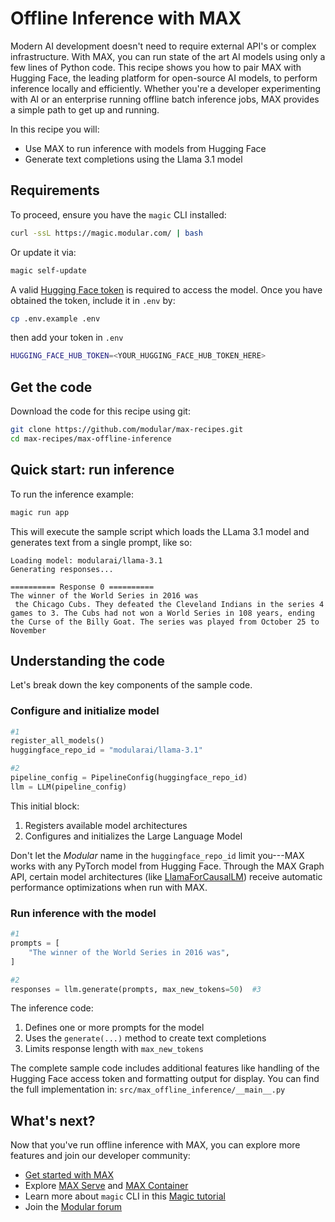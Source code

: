 # Offline Inference with MAX

Modern AI development doesn't need to require external API's or complex infrastructure. With MAX, you can run state of the art AI models using only a few lines of Python code. This recipe shows you how to pair MAX with Hugging Face, the leading platform for open-source AI models, to perform inference locally and efficiently. Whether you're a developer experimenting with AI or an enterprise running offline batch inference jobs, MAX provides a simple path to get up and running.

In this recipe you will:

- Use MAX to run inference with models from Hugging Face
- Generate text completions using the Llama 3.1 model

## Requirements

To proceed, ensure you have the `magic` CLI installed:

```bash
curl -ssL https://magic.modular.com/ | bash
```

Or update it via:

```bash
magic self-update
```

A valid [Hugging Face token](https://huggingface.co/settings/tokens) is required to access the model.
Once you have obtained the token, include it in `.env` by:

```bash
cp .env.example .env
```

then add your token in `.env`

```bash
HUGGING_FACE_HUB_TOKEN=<YOUR_HUGGING_FACE_HUB_TOKEN_HERE>
```

## Get the code

Download the code for this recipe using git:

```bash
git clone https://github.com/modular/max-recipes.git
cd max-recipes/max-offline-inference
```

## Quick start: run inference

To run the inference example:

```bash
magic run app
```

This will execute the sample script which loads the LLama 3.1 model and generates text from a single prompt, like so:

```plaintext
Loading model: modularai/llama-3.1
Generating responses...

========== Response 0 ==========
The winner of the World Series in 2016 was
 the Chicago Cubs. They defeated the Cleveland Indians in the series 4 games to 3. The Cubs had not won a World Series in 108 years, ending the Curse of the Billy Goat. The series was played from October 25 to November
```

## Understanding the code

Let's break down the key components of the sample code.

### Configure and initialize model

```python
#1
register_all_models()
huggingface_repo_id = "modularai/llama-3.1"

#2
pipeline_config = PipelineConfig(huggingface_repo_id)
llm = LLM(pipeline_config)
```

This initial block:

1. Registers available model architectures
2. Configures and initializes the Large Language Model

Don't let the *Modular* name in the `huggingface_repo_id` limit you---MAX works with any PyTorch model from Hugging Face. Through the MAX Graph API, certain model architectures (like [LlamaForCausalLM](https://huggingface.co/docs/transformers/v4.48.0/en/model_doc/llama#transformers.LlamaForCausalLM)) receive automatic performance optimizations when run with MAX.

### Run inference with the model

```python
#1
prompts = [
    "The winner of the World Series in 2016 was",
]

#2
responses = llm.generate(prompts, max_new_tokens=50)  #3
```

The inference code:

1. Defines one or more prompts for the model
2. Uses the `generate(...)` method to create text completions
3. Limits response length with `max_new_tokens`

The complete sample code includes additional features like handling of the Hugging Face access token and formatting output for display. You can find the full implementation in: `src/max_offline_inference/__main__.py`

## What's next?

Now that you've run offline inference with MAX, you can explore more features and join our developer community:

- [Get started with MAX](https://docs.modular.com/max/get-started)
- Explore [MAX Serve](https://docs.modular.com/max/serve) and [MAX Container](https://docs.modular.com/max/container/)
- Learn more about `magic` CLI in this [Magic tutorial](https://docs.modular.com/max/tutorials/magic)
- Join the [Modular forum](https://forum.modular.com/)
